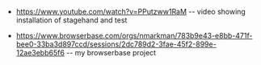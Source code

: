 - https://www.youtube.com/watch?v=PPutzww1RaM
-- video showing installation of stagehand and test

- https://www.browserbase.com/orgs/nmarkman/783b9e43-e8bb-471f-bee0-33ba3d897ccd/sessions/2dc789d2-3fae-45f2-899e-12ae3ebb65f6
-- my browserbase project